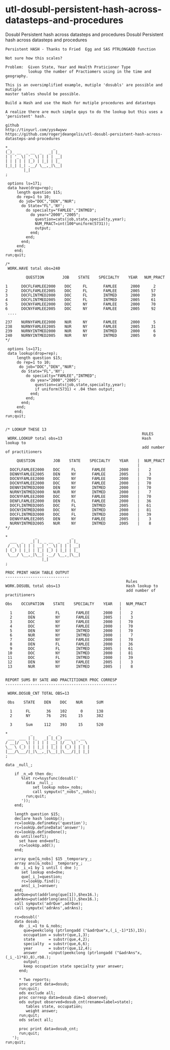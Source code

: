 # utl-dosubl-persistent-hash-across-datasteps-and-procedures
Dosubl Persistent hash across datasteps and procedures 
    Dosubl Persistent hash across datasteps and procedures                                                   
                                                                                                             
    Persistent HASH - Thanks to Fried  Egg and SAS PTRLONGADD function                                       
                                                                                                             
    Not sure how this scales?                                                                                
                                                                                                             
    Problem:  Given State, Year and Health Praticioner Type                                                  
              lookup the number of Practiomers using in the time and geography.                              
                                                                                                             
    This is an oversimplified example, mutiple 'dosubls' are possible and mutiple                            
    master tables should be possible.                                                                        
                                                                                                             
    Build a Hash and use the Hash for mutiple procedures and datasteps                                       
                                                                                                             
    A realize there are much simple qays to do the lookup but this uses a 'persistent' hash.                 
                                                                                                             
    github                                                                                                   
    http://tinyurl.com/yys4wywv                                                                              
    https://github.com/rogerjdeangelis/utl-dosubl-persistent-hash-across-datasteps-and-procedures            
                                                                                                             
    *_                   _                                                                                   
    (_)_ __  _ __  _   _| |_                                                                                 
    | | '_ \| '_ \| | | | __|                                                                                
    | | | | | |_) | |_| | |_                                                                                 
    |_|_| |_| .__/ \__,_|\__|                                                                                
            |_|                                                                                              
    ;                                                                                                        
                                                                                                             
     options ls=171;                                                                                         
     data have(drop=rep);                                                                                    
         length question $15;                                                                                
         do rep=1 to 10;                                                                                     
          do job="DOC","DEN","NUR";                                                                          
           do State="FL",'NY';                                                                               
             do specialty="FAMLEE","INTMED";                                                                 
               do year="2000","2005";                                                                        
                 question=cats(job,state,specialty,year);                                                    
                 NUM_PRACT=int(100*uniform(5731));                                                           
                 output;                                                                                     
               end;                                                                                          
             end;                                                                                            
           end;                                                                                              
         end;                                                                                                
        end;                                                                                                 
    run;quit;                                                                                                
                                                                                                             
    /*                                                                                                       
     WORK.HAVE total obs=240                                                                                 
                                                                                                             
             QUESTION        JOB    STATE    SPECIALTY    YEAR   NUM_PRACT                                   
                                                                                                             
    1      DOCFLFAMLEE2000    DOC     FL       FAMLEE      2000      2                                       
    2      DOCFLFAMLEE2005    DOC     FL       FAMLEE      2005     57                                       
    3      DOCFLINTMED2000    DOC     FL       INTMED      2000     39                                       
    4      DOCFLINTMED2005    DOC     FL       INTMED      2005     61                                       
    5      DOCNYFAMLEE2000    DOC     NY       FAMLEE      2000     70                                       
    6      DOCNYFAMLEE2005    DOC     NY       FAMLEE      2005     92                                       
     ....                                                                                                    
                                                                                                             
    237    NURNYFAMLEE2000    NUR     NY       FAMLEE      2000      5                                       
    238    NURNYFAMLEE2005    NUR     NY       FAMLEE      2005     31                                       
    239    NURNYINTMED2000    NUR     NY       INTMED      2000      6                                       
    240    NURNYINTMED2005    NUR     NY       INTMED      2005      0                                       
    */                                                                                                       
                                                                                                             
     options ls=171;                                                                                         
     data lookup(drop=rep);                                                                                  
         length question $15;                                                                                
         do rep=1 to 10;                                                                                     
          do job="DOC","DEN","NUR";                                                                          
           do State="FL",'NY';                                                                               
             do specialty="FAMLEE","INTMED";                                                                 
               do year="2000","2005";                                                                        
                 question=cats(job,state,specialty,year);                                                    
                 if uniform(5731) < .04 then output;                                                         
               end;                                                                                          
             end;                                                                                            
           end;                                                                                              
         end;                                                                                                
        end;                                                                                                 
    run;quit;                                                                                                
                                                                                                             
                                                                                                             
    /* LOOKUP THESE 13                                                                                       
                                                                RULES                                        
     WORK.LOOKUP total obs=13                                   Hash lookup to                               
                                                                add number of practitioners                  
                                                                                                             
         QUESTION        JOB    STATE    SPECIALTY    YEAR    |  NUM_PRACT                                   
                                                              |                                              
      DOCFLFAMLEE2000    DOC     FL       FAMLEE      2000    |    2                                         
      DENNYFAMLEE2005    DEN     NY       FAMLEE      2005    |    3                                         
      DOCNYFAMLEE2000    DOC     NY       FAMLEE      2000    |   70                                         
      DOCNYFAMLEE2000    DOC     NY       FAMLEE      2000    |   70                                         
      DENNYINTMED2000    DEN     NY       INTMED      2000    |   70                                         
      NURNYINTMED2000    NUR     NY       INTMED      2000    |    7                                         
      DOCNYFAMLEE2000    DOC     NY       FAMLEE      2000    |   70                                         
      DENFLFAMLEE2000    DEN     FL       FAMLEE      2000    |   36                                         
      DOCFLINTMED2005    DOC     FL       INTMED      2005    |   61                                         
      DOCNYINTMED2000    DOC     NY       INTMED      2000    |   81                                         
      DOCFLINTMED2000    DOC     FL       INTMED      2000    |   39                                         
      DENNYFAMLEE2005    DEN     NY       FAMLEE      2005    |    3                                         
      NURNYINTMED2005    NUR     NY       INTMED      2005    |    8                                         
    */                                                                                                       
                                                                                                             
    *            _               _                                                                           
      ___  _   _| |_ _ __  _   _| |_                                                                         
     / _ \| | | | __| '_ \| | | | __|                                                                        
    | (_) | |_| | |_| |_) | |_| | |_                                                                         
     \___/ \__,_|\__| .__/ \__,_|\__|                                                                        
                    |_|                                                                                      
    ;                                                                                                        
                                                                                                             
    PROC PRINT HASH TABLE OUTPUT                                                                             
    ----------------------------                                                                             
                                                         Rules                                               
    WORK.DOSUBL total obs=13                             Hash lookup to                                      
                                                         add number of practitioners                         
                                                                                                             
    Obs    OCCUPATION    STATE    SPECIALTY    YEAR   |  NUM_PRACT                                           
                                                      |                                                      
      1       DOC         FL       FAMLEE      2000   |    2                                                 
      2       DEN         NY       FAMLEE      2005   |    3                                                 
      3       DOC         NY       FAMLEE      2000   |   70                                                 
      4       DOC         NY       FAMLEE      2000   |   70                                                 
      5       DEN         NY       INTMED      2000   |   70                                                 
      6       NUR         NY       INTMED      2000   |    7                                                 
      7       DOC         NY       FAMLEE      2000   |   70                                                 
      8       DEN         FL       FAMLEE      2000   |   36                                                 
      9       DOC         FL       INTMED      2005   |   61                                                 
     10       DOC         NY       INTMED      2000   |   81                                                 
     11       DOC         FL       INTMED      2000   |   39                                                 
     12       DEN         NY       FAMLEE      2005   |    3                                                 
     13       NUR         NY       INTMED      2005   |    8                                                 
                                                                                                             
                                                                                                             
    REPORT SUMS BY SATE AND PRACTITIONER PROC CORRESP                                                        
    -------------------------------------------------                                                        
                                                                                                             
     WORK.DOSUB_CNT TOTAL OBS=13                                                                             
                                                                                                             
     Obs    STATE    DEN    DOC    NUR      SUM                                                              
                                                                                                             
      1      FL       36    102      0      138                                                              
      2      NY       76    291     15      382                                                              
                                                                                                             
      3      Sum     112    393     15      520                                                              
                                                                                                             
    *          _       _   _                                                                                 
     ___  ___ | |_   _| |_(_) ___  _ __                                                                      
    / __|/ _ \| | | | | __| |/ _ \| '_ \                                                                     
    \__ \ (_) | | |_| | |_| | (_) | | | |                                                                    
    |___/\___/|_|\__,_|\__|_|\___/|_| |_|                                                                    
    ;                                                                                                        
                                                                                                             
    data _null_;                                                                                             
                                                                                                             
        if _n_=0 then do;                                                                                    
           %let rc=%sysfunc(dosubl('                                                                         
             data _null_;                                                                                    
                set lookup nobs=_nobs;                                                                       
                call symputx("_nobs",_nobs);                                                                 
             run;quit;                                                                                       
           '));                                                                                              
        end;                                                                                                 
                                                                                                             
        length question $15;                                                                                 
        declare hash lookUp();                                                                               
        rc=lookUp.defineKey('question');                                                                     
        rc=lookUp.defineData('answer');                                                                      
        rc=lookUp.defineDone();                                                                              
        do until(eof1);                                                                                      
          set have end=eof1;                                                                                 
          rc=lookUp.add();                                                                                   
        end;                                                                                                 
                                                                                                             
        array que[&_nobs] $15 _temporary_;                                                                   
        array ans[&_nobs] _temporary_;                                                                       
        do _i_=1 by 1 until ( dne );                                                                         
           set lookup end=dne;                                                                               
           que[_i_]=question;                                                                                
           rc=lookUp.find();                                                                                 
           ans[_i_]=answer;                                                                                  
        end;                                                                                                 
        adrQue=put(addrlong(que[1]),$hex16.);                                                                
        adrAns=put(addrlong(ans[1]),$hex16.);                                                                
        call symputx('adrQue',adrQue);                                                                       
        call symputx('adrAns',adrAns);                                                                       
                                                                                                             
        rc=dosubl('                                                                                          
        data dosub;                                                                                          
          do _i_=1 to &_nobs;                                                                                
            que=peekclong (ptrlongadd ("&adrQue"x,(_i_-1)*15),15);                                           
            occupation = substr(que,1,3);                                                                    
            state      = substr(que,4,2);                                                                    
            specialty  = substr(que,6,6);                                                                    
            year       = substr(que,12,4);                                                                   
            answer     =input(peekclong (ptrlongadd ("&adrAns"x,(_i_-1)*8),8),rb8.);                         
            output;                                                                                          
            keep occupation state specialty year answer;                                                     
          end;                                                                                               
                                                                                                             
          * Two reports;                                                                                     
          proc print data=dosub;                                                                             
          run;quit;                                                                                          
          ods exclude all;                                                                                   
          proc corresp data=dosub dim=1 observed;                                                            
          ods output observed=dosub_cnt(rename=label=state);                                                 
             tables state, occupation;                                                                       
             weight answer;                                                                                  
          run;quit;                                                                                          
          ods select all;                                                                                    
                                                                                                             
          proc print data=dosub_cnt;                                                                         
          run;quit;                                                                                          
       ');                                                                                                   
    run;quit;                                                                                                
                                                                                                             
